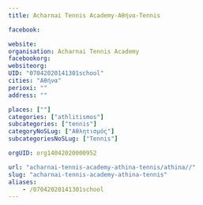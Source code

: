 ```yaml
---
title: Acharnai Tennis Academy-Αθήνα-Tennis

facebook:

website:
organisation: Acharnai Tennis Academy
facebookorg:
websiteorg:
UID: "07042020141301school"
cities: "Αθήνα"
perioxi: ""
address: ""

places: [""]
categories: ["athlitismos"]
subcategories: ["tennis"]
categoryNoSLug: ["Αθλητισμός"]
subcategoriesNoSLug: ["Tennis"]

orgUID: org14042020000952

url: "acharnai-tennis-academy-athina-tennis/athina//"
slug: "acharnai-tennis-academy-athina-tennis"
aliases:
    - /07042020141301school
---
```





